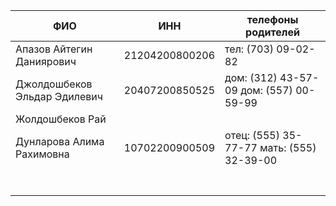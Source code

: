 
| ФИО                          | ИНН            | телефоны родителей                        |
| ---------------------------- | -------------- | ----------------------------------------- |
| Апазов Айтегин Даниярович    | 21204200800206 | тел: (703) 09-02-82                       |
| Джолдошбеков Эльдар Эдилевич | 20407200850525 | дом: (312) 43-57-09 дом: (557) 00-59-99   |
| Жолдошбеков Рай              |                |                                           |
| Дунларова Алима Рахимовна    | 10702200900509 | отец: (555) 35-77-77 мать: (555) 32-39-00 |
|                              |                |                                           |
|                              |                |                                           |
|                              |                |                                           |
|                              |                |                                           |
|                              |                |                                           |
|                              |                |                                           |
|                              |                |                                           |
